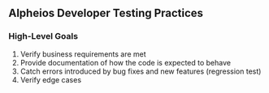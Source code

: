 ## Alpheios Developer Testing Practices

### High-Level Goals

1. Verify business requirements are met
2. Provide documentation of how the code is expected to behave
3. Catch errors introduced by bug fixes and new features (regression test)
4. Verify edge cases


